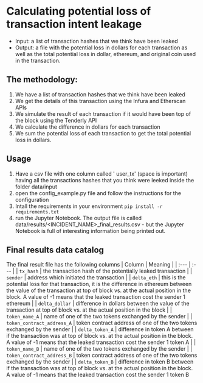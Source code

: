 # Calculating potential loss of transaction intent leakage

- Input: a list of transaction hashes that we think have been leaked 
- Output: a file with the potential loss in dollars for each transaction as well as the total potential loss in dollar, ethereum, and original coin used in the transaction.

## The methodology: 
1. We have a list of transaction hashes that we think have been leaked 
2. We get the details of this transaction using the Infura and Etherscan APIs
3. We simulate the result of each transaction if it would have been top of the block using the Tenderly API
4. We calculate the difference in dollars for each transaction
5. We sum the potential loss of each transaction to get the total potential loss in dollars. 

## Usage
1. Have a csv file with one column called ' user_tx' (space is important) having all the transactions hashes that you think were leeked inside the folder data/input
2. open the config_example.py file and follow the instructions for the configuration
3. Intall the requirements in your environment ``` pip install -r requirements.txt ``` 
4. run the Jupyter Notebook. The output file is called data/results/<INCIDENT_NAME>_final_results.csv - but the Jupyter Notebook is full of interesting information being printed out.

## Final results data catalog

The final result file has the following columns
| Column | Meaning |
| :--- | :--- |
| ```tx_hash``` | the transaction hash of the potentially leaked transaction |
| ```sender``` | address which initiated the transaction |
| ```delta_eth``` | this is the potential loss for that transaction, it is the difference in ethereum between the value of the transaction at top of block vs. at the actual position in the block. A value of -1 means that the leaked transaction cost the sender 1 ethereum |
| ```delta_dollar``` | difference in dollars between the value of the transaction at top of block vs. at the actual position in the block |
| ```token_name_A``` | name of one of the two tokens exchanged by the sender |
| ```token_contract_address_A``` |  token contract address of one of the two tokens exchanged by the sender |
| ```delta_token_A``` | difference in token A between if the transaction was at top of block vs. at the actual position in the block.  A value of -1 means that the leaked transaction cost the sender 1 token A  |
| ```token_name_B``` |  name of one of the two tokens exchanged by the sender |
| ```token_contract_address_B``` | token contract address of one of the two tokens exchanged by the sender |
| ```delta_token_B``` | difference in token B between if the transaction was at top of block vs. at the actual position in the block.  A value of -1 means that the leaked transaction cost the sender 1 token B
